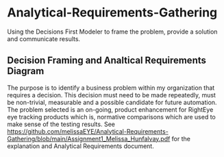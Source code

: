 # Analytical-Requirements-Gathering
Using the Decisions First Modeler to frame the problem, provide a solution and communicate results. 

## Decision Framing and Analtical Requirements Diagram
The purpose is to identify a business problem within my organization that requires a decision. This decision must need to be made repeatedly, must be non-trivial, measurable and a possible candidate for future automation. The problem selected is an on-going, product enhancement for RightEye eye tracking products which is, normative comparisons which are used to make sense of the testing results. See https://github.com/melissaEYE/Analytical-Requirements-Gathering/blob/main/Assignment1_Melissa_Hunfalvay.pdf for the explanation and Analytical Requirements document. 




